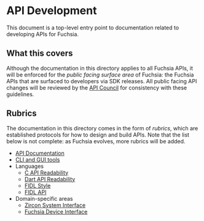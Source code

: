 # API Development

This document is a top-level entry point to documentation related to developing
APIs for Fuchsia.

## What this covers

Although the documentation in this directory applies to all Fuchsia APIs, it
will be enforced for the _public facing surface area_ of Fuchsia: the Fuchsia
APIs that are surfaced to developers via SDK releases.  All public facing API
changes will be reviewed by the [API Council](council.md) for consistency with
these guidelines.

## Rubrics

The documentation in this directory comes in the form of _rubrics_, which are
established protocols for how to design and build APIs.  Note that the list
below is not complete: as Fuchsia evolves, more rubrics will be added.

 * [API Documentation](documentation.md)
 * [CLI and GUI tools](tools.md)
 * Languages
   * [C API Readability](c.md)
   * [Dart API Readability](dart.md)
   * [FIDL Style][fidl-style]
   * [FIDL API][fidl-api]
 * Domain-specific areas
   * [Zircon System Interface](system.md)
   * [Fuchsia Device Interface](device_interfaces.md)

<!-- xrefs -->
[fidl-style]: /docs/development/languages/fidl/style.md
[fidl-api]: /docs/development/api/fidl.md
